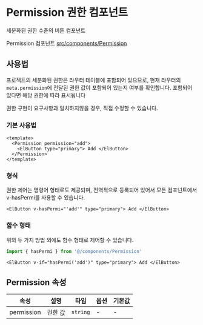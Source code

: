 # Permission 권한 컴포넌트

세분화된 권한 수준의 버튼 컴포넌트

Permission 컴포넌트 [src/components/Permission](https://github.com/web2-solution/web2-vue-framework/tree/main/src/components/Permission)

## 사용법

프로젝트의 세분화된 권한은 라우터 테이블에 포함되어 있으므로, 현재 라우터의 `meta.permission`에 전달된 권한 값이 포함되어 있는지 여부를 확인합니다. 포함되어 있다면 해당 권한에 따라 표시됩니다

권한 구현이 요구사항과 일치하지않을 경우, 직접 수정할 수 있습니다.

### 기본 사용법

```vue
<template>
  <Permission permission="add">
    <ElButton type="primary"> Add </ElButton>
  </Permission>
</template>

```

### 형식

권한 제어는 명령어 형태로도 제공되며, 전역적으로 등록되어 있어서 모든 컴포넌트에서 v-hasPermi를 사용할 수 있습니다.

```vue
<ElButton v-hasPermi="'add'" type="primary"> Add </ElButton>

```

### 함수 형태

위의 두 가지 방법 외에도 함수 형태로 제어할 수 있습니다.

``` ts
import { hasPermi } from '@/components/Permission'

```

```vue
<ElButton v-if="hasPermi('add')" type="primary"> Add </ElButton>

```

## Permission 속성<span id="Permission"></span>

| 속성 | 설명 | 타입 | 옵션 | 기본값 |
| ---- | ---- | ---- | ---- | ---- |
| permission | 권한 값 | `string` | - | - |
